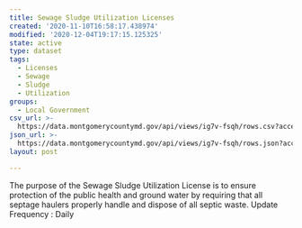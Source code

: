 ```yaml
---
title: Sewage Sludge Utilization Licenses
created: '2020-11-10T16:58:17.438974'
modified: '2020-12-04T19:17:15.125325'
state: active
type: dataset
tags:
  - Licenses
  - Sewage
  - Sludge
  - Utilization
groups:
  - Local Government
csv_url: >-
  https://data.montgomerycountymd.gov/api/views/ig7v-fsqh/rows.csv?accessType=DOWNLOAD
json_url: >-
  https://data.montgomerycountymd.gov/api/views/ig7v-fsqh/rows.json?accessType=DOWNLOAD
layout: post

---
```

The purpose of the Sewage Sludge Utilization License is to ensure protection of the public health and ground water by requiring that all septage haulers properly handle and dispose of all septic waste.
Update Frequency : Daily
